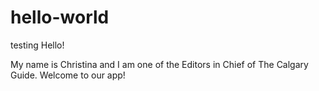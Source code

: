 # hello-world
testing 
Hello!

My name is Christina and I am one of the Editors in Chief of The Calgary Guide.
Welcome to our app! 
